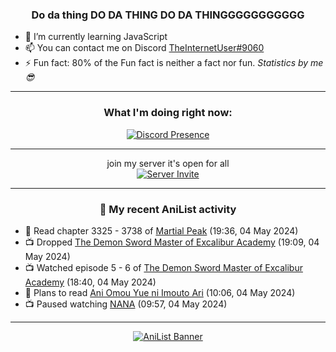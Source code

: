 <div align="center">

### Do da thing DO DA THING DO DA THINGGGGGGGGGGG
</div>

- 🌱 I’m currently learning JavaScript
- 📫 You can contact me on Discord [TheInternetUser#9060](https://discord.com/users/534117072796385300)
- ⚡ Fun fact: 80% of the Fun fact is neither a fact nor fun. _Statistics by me 😎_
<hr>

<div align="center">

### What I'm doing right now:
[![Discord Presence](https://lanyard.cnrad.dev/api/534117072796385300)](https://discord.com/users/534117072796385300)
<hr>

join my server it's open for all <br>
[![Server Invite](https://invidget.switchblade.xyz/bfYgVHxrSs)](https://discord.gg/bfYgVHxrSs)

<hr>
  
### 🌸 My recent AniList activity

</div>

<!-- ANILIST_ACTIVITY:start -->

-   📖 Read chapter 3325 - 3738 of [Martial Peak](https://anilist.co/manga/104494) (19:36, 04 May 2024)
-   📺 Dropped [The Demon Sword Master of Excalibur Academy](https://anilist.co/anime/140501) (19:09, 04 May 2024)
-   📺 Watched episode 5 - 6 of [The Demon Sword Master of Excalibur Academy](https://anilist.co/anime/140501) (18:40, 04 May 2024)
-   📖 Plans to read [Ani Omou Yue ni Imouto Ari](https://anilist.co/manga/79801) (10:06, 04 May 2024)
-   📺 Paused watching [NANA](https://anilist.co/anime/877) (09:57, 04 May 2024)

<!-- ANILIST_ACTIVITY:end -->
<hr>

<div align="center">

[![AniList Banner](https://img.anili.st/User/929966)](https://anilist.co/user/TheInternetUser)

<!-- ![Profile views](https://gpvc.arturio.dev/TheInternetUse7) Since 2023-01-09 -->
<br>


</div>
